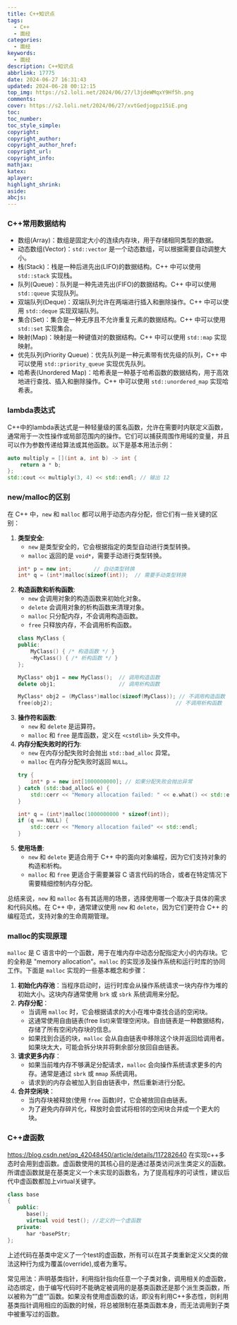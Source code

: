 ```yaml
---
title: C++知识点
tags:
  - C++
  - 面经
categories:
  - 面经
keywords:
  - 面经
description: C++知识点
abbrlink: 17775
date: 2024-06-27 16:31:43
updated: 2024-06-28 00:12:15
top_img: https://s2.loli.net/2024/06/27/l3jdeWMqxY9Hf5h.png
comments:
cover: https://s2.loli.net/2024/06/27/xvtGedjogpz15iE.png
toc:
toc_number:
toc_style_simple:
copyright:
copyright_author:
copyright_author_href:
copyright_url:
copyright_info:
mathjax:
katex:
aplayer:
highlight_shrink:
aside:
abcjs:
---
```



### C++常用数据结构
- 数组(Array)：数组是固定大小的连续内存块，用于存储相同类型的数据。
- 动态数组(Vector)：`std::vector` 是一个动态数组，可以根据需要自动调整大小。
- 栈(Stack)：栈是一种后进先出(LIFO)的数据结构。C++ 中可以使用 `std::stack` 实现栈。
- 队列(Queue)：队列是一种先进先出(FIFO)的数据结构。C++ 中可以使用 `std::queue` 实现队列。
- 双端队列(Deque)：双端队列允许在两端进行插入和删除操作。C++ 中可以使用 `std::deque` 实现双端队列。
- 集合(Set)：集合是一种无序且不允许重复元素的数据结构。C++ 中可以使用 `std::set` 实现集合。
- 映射(Map)：映射是一种键值对的数据结构。C++ 中可以使用 `std::map` 实现映射。
- 优先队列(Priority Queue)：优先队列是一种元素带有优先级的队列，C++ 中可以使用 `std::priority_queue` 实现优先队列。
- 哈希表(Unordered Map)：哈希表是一种基于哈希函数的数据结构，用于高效地进行查找、插入和删除操作。C++ 中可以使用 `std::unordered_map` 实现哈希表。

### lambda表达式
C++中的lambda表达式是一种轻量级的匿名函数，允许在需要时内联定义函数，通常用于一次性操作或局部范围内的操作。它们可以捕获周围作用域的变量，并且可以作为参数传递给算法或其他函数。以下是基本用法示例：
```c++
auto multiply = [](int a, int b) -> int {
    return a * b;
};
std::cout << multiply(3, 4) << std::endl; // 输出 12
```

### new/malloc的区别
在 C++ 中，`new` 和 `malloc` 都可以用于动态内存分配，但它们有一些关键的区别：
1. **类型安全**:
   - `new` 是类型安全的，它会根据指定的类型自动进行类型转换。
   - `malloc` 返回的是 `void*`，需要手动进行类型转换。
   ```cpp
   int* p = new int;       // 自动类型转换
   int* q = (int*)malloc(sizeof(int));  // 需要手动类型转换
   ```
2. **构造函数和析构函数**:
   - `new` 会调用对象的构造函数来初始化对象。
   - `delete` 会调用对象的析构函数来清理对象。
   - `malloc` 只分配内存，不会调用构造函数。
   - `free` 只释放内存，不会调用析构函数。
   ```cpp
   class MyClass {
   public:
       MyClass() { /* 构造函数 */ }
       ~MyClass() { /* 析构函数 */ }
   };

   MyClass* obj1 = new MyClass();  // 调用构造函数
   delete obj1;                    // 调用析构函数

   MyClass* obj2 = (MyClass*)malloc(sizeof(MyClass)); // 不调用构造函数
   free(obj2);                                       // 不调用析构函数
   ```
3. **操作符和函数**:
   - `new` 和 `delete` 是运算符。
   - `malloc` 和 `free` 是库函数，定义在 `<cstdlib>` 头文件中。
4. **内存分配失败时的行为**:
   - `new` 在内存分配失败时会抛出 `std::bad_alloc` 异常。
   - `malloc` 在内存分配失败时返回 `NULL`。
   ```cpp
   try {
       int* p = new int[1000000000]; // 如果分配失败会抛出异常
   } catch (std::bad_alloc& e) {
       std::cerr << "Memory allocation failed: " << e.what() << std::endl;
   }

   int* q = (int*)malloc(1000000000 * sizeof(int));
   if (q == NULL) {
       std::cerr << "Memory allocation failed" << std::endl;
   }
   ```
5. **使用场景**:
   - `new` 和 `delete` 更适合用于 C++ 中的面向对象编程，因为它们支持对象的构造和析构。
   - `malloc` 和 `free` 更适合于需要兼容 C 语言代码的场合，或者在特定情况下需要精细控制内存分配。

总结来说，`new` 和 `malloc` 各有其适用的场景，选择使用哪一个取决于具体的需求和代码风格。在 C++ 中，通常建议使用 `new` 和 `delete`，因为它们更符合 C++ 的编程范式，支持对象的生命周期管理。

### malloc的实现原理
`malloc` 是 C 语言中的一个函数，用于在堆内存中动态分配指定大小的内存块。它的全称是 "memory allocation"。`malloc` 的实现涉及操作系统和运行时库的协同工作。下面是 `malloc` 实现的一些基本概念和步骤：
1. **初始化内存池**：当程序启动时，运行时库会从操作系统请求一块内存作为堆的初始大小。这块内存通常使用 `brk` 或 `sbrk` 系统调用来分配。
2. **内存分配**：
    - 当调用 `malloc` 时，它会根据请求的大小在堆中查找合适的空闲块。
    - 这通常使用自由链表(free list)来管理空闲块。自由链表是一种数据结构，存储了所有空闲内存块的信息。
    - 如果找到合适的块，`malloc` 会从自由链表中移除这个块并返回给调用者。如果块太大，可能会拆分块并将剩余部分放回自由链表。
3. **请求更多内存**：
    - 如果当前堆内存不够满足分配请求，`malloc` 会向操作系统请求更多的内存。通常是通过 `sbrk` 或 `mmap` 系统调用。
    - 请求到的内存会被加入到自由链表中，然后重新进行分配。
4. **合并空闲块**：
    - 当内存块被释放(使用 `free` 函数)时，它会被放回自由链表。
    - 为了避免内存碎片化，释放时会尝试将相邻的空闲块合并成一个更大的块。

### C++虚函数
https://blog.csdn.net/qq_42048450/article/details/117282640
在实现c++多态时会用到虚函数。虚函数使用的其核心目的是通过基类访问派生类定义的函数。所谓虚函数就是在基类定义一个未实现的函数名，为了提高程序的可读性，建议后代中虚函数都加上virtual关键字。

```c++
class base
{
   public:
      base();
      virtual void test(); //定义的一个虚函数
   private:
      har *basePStr;
};
```
上述代码在基类中定义了一个test的虚函数，所有可以在其子类重新定义父类的做法这种行为成为覆盖(override),或者为重写。

常见用法：声明基类指针，利用指针指向任意一个子类对象，调用相关的虚函数，动态绑定，由于编写代码时不能确定被调用的是基类函数还是那个派生类函数，所以被称为“”虚“”函数。如果没有使用虚函数的话，即没有利用C++多态性，则利用基类指针调用相应的函数的时候，将总被限制在基类函数本身，而无法调用到子类中被重写过的函数。



